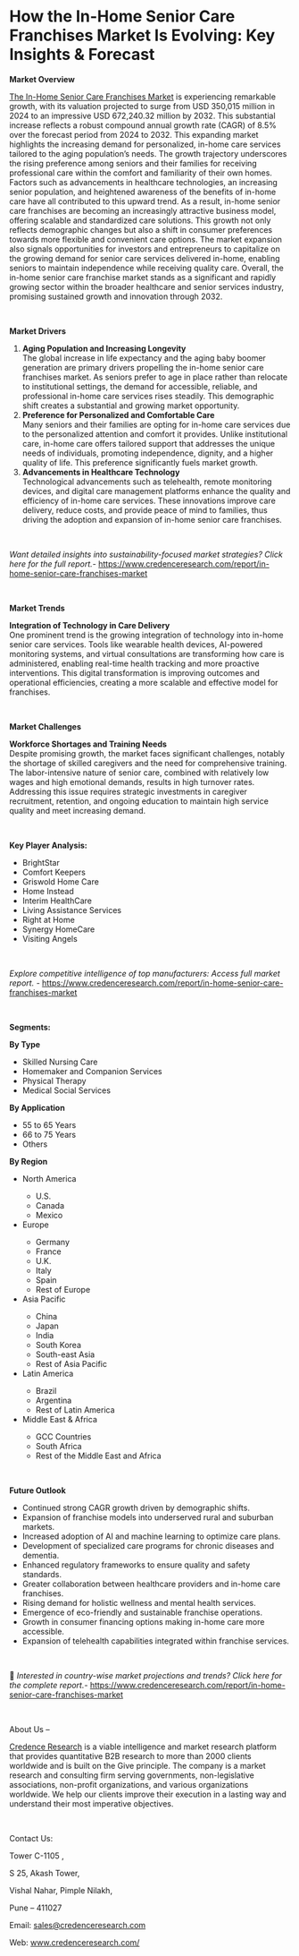 # How the In-Home Senior Care Franchises Market Is Evolving: Key Insights & Forecast


<p><strong>Market Overview</strong></p>
<p><a href="https://www.credenceresearch.com/report/in-home-senior-care-franchises-market">The In-Home Senior Care Franchises Market</a> is experiencing remarkable growth, with its valuation projected to surge from USD 350,015 million in 2024 to an impressive USD 672,240.32 million by 2032. This substantial increase reflects a robust compound annual growth rate (CAGR) of 8.5% over the forecast period from 2024 to 2032. This expanding market highlights the increasing demand for personalized, in-home care services tailored to the aging population&rsquo;s needs. The growth trajectory underscores the rising preference among seniors and their families for receiving professional care within the comfort and familiarity of their own homes. Factors such as advancements in healthcare technologies, an increasing senior population, and heightened awareness of the benefits of in-home care have all contributed to this upward trend. As a result, in-home senior care franchises are becoming an increasingly attractive business model, offering scalable and standardized care solutions. This growth not only reflects demographic changes but also a shift in consumer preferences towards more flexible and convenient care options. The market expansion also signals opportunities for investors and entrepreneurs to capitalize on the growing demand for senior care services delivered in-home, enabling seniors to maintain independence while receiving quality care. Overall, the in-home senior care franchise market stands as a significant and rapidly growing sector within the broader healthcare and senior services industry, promising sustained growth and innovation through 2032.</p>
<p><strong>&nbsp;</strong></p>
<p><strong>Market Drivers</strong></p>
<ol>
<li><strong>Aging Population and Increasing Longevity</strong><br /> The global increase in life expectancy and the aging baby boomer generation are primary drivers propelling the in-home senior care franchises market. As seniors prefer to age in place rather than relocate to institutional settings, the demand for accessible, reliable, and professional in-home care services rises steadily. This demographic shift creates a substantial and growing market opportunity.</li>
<li><strong>Preference for Personalized and Comfortable Care</strong><br /> Many seniors and their families are opting for in-home care services due to the personalized attention and comfort it provides. Unlike institutional care, in-home care offers tailored support that addresses the unique needs of individuals, promoting independence, dignity, and a higher quality of life. This preference significantly fuels market growth.</li>
<li><strong>Advancements in Healthcare Technology</strong><br /> Technological advancements such as telehealth, remote monitoring devices, and digital care management platforms enhance the quality and efficiency of in-home care services. These innovations improve care delivery, reduce costs, and provide peace of mind to families, thus driving the adoption and expansion of in-home senior care franchises.</li>
</ol>
<p><strong>&nbsp;</strong></p>
<p><em>Want detailed insights into sustainability-focused market strategies? Click here for the full report.- </em><a href="https://www.credenceresearch.com/report/in-home-senior-care-franchises-market">https://www.credenceresearch.com/report/in-home-senior-care-franchises-market</a></p>
<p>&nbsp;</p>
<p><strong>Market Trends</strong></p>
<p><strong>Integration of Technology in Care Delivery</strong><br /> One prominent trend is the growing integration of technology into in-home senior care services. Tools like wearable health devices, AI-powered monitoring systems, and virtual consultations are transforming how care is administered, enabling real-time health tracking and more proactive interventions. This digital transformation is improving outcomes and operational efficiencies, creating a more scalable and effective model for franchises.</p>
<p><strong>&nbsp;</strong></p>
<p><strong>Market Challenges</strong></p>
<p><strong>Workforce Shortages and Training Needs</strong><br /> Despite promising growth, the market faces significant challenges, notably the shortage of skilled caregivers and the need for comprehensive training. The labor-intensive nature of senior care, combined with relatively low wages and high emotional demands, results in high turnover rates. Addressing this issue requires strategic investments in caregiver recruitment, retention, and ongoing education to maintain high service quality and meet increasing demand.</p>
<p>&nbsp;</p>
<p><strong>Key Player Analysis:</strong></p>
<ul>
<li>BrightStar</li>
<li>Comfort Keepers</li>
<li>Griswold Home Care</li>
<li>Home Instead</li>
<li>Interim HealthCare</li>
<li>Living Assistance Services</li>
<li>Right at Home</li>
<li>Synergy HomeCare</li>
<li>Visiting Angels</li>
</ul>
<p>&nbsp;</p>
<p><em>Explore competitive intelligence of top manufacturers: Access full market report. - </em><a href="https://www.credenceresearch.com/report/in-home-senior-care-franchises-market">https://www.credenceresearch.com/report/in-home-senior-care-franchises-market</a></p>
<p>&nbsp;</p>
<p><strong>Segments:</strong></p>
<p><strong>By Type</strong></p>
<ul>
<li>Skilled Nursing Care</li>
<li>Homemaker and Companion Services</li>
<li>Physical Therapy</li>
<li>Medical Social Services</li>
</ul>
<p><strong>By Application</strong></p>
<ul>
<li>55 to 65 Years</li>
<li>66 to 75 Years</li>
<li>Others</li>
</ul>
<p><strong>By Region</strong></p>
<ul>
<li>North America</li>
<ul>
<li>U.S.</li>
<li>Canada</li>
<li>Mexico</li>
</ul>
<li>Europe</li>
<ul>
<li>Germany</li>
<li>France</li>
<li>U.K.</li>
<li>Italy</li>
<li>Spain</li>
<li>Rest of Europe</li>
</ul>
<li>Asia Pacific</li>
<ul>
<li>China</li>
<li>Japan</li>
<li>India</li>
<li>South Korea</li>
<li>South-east Asia</li>
<li>Rest of Asia Pacific</li>
</ul>
<li>Latin America</li>
<ul>
<li>Brazil</li>
<li>Argentina</li>
<li>Rest of Latin America</li>
</ul>
<li>Middle East &amp; Africa</li>
<ul>
<li>GCC Countries</li>
<li>South Africa</li>
<li>Rest of the Middle East and Africa</li>
</ul>
</ul>
<p>&nbsp;</p>
<p><strong>Future Outlook</strong></p>
<ul>
<li>Continued strong CAGR growth driven by demographic shifts.</li>
<li>Expansion of franchise models into underserved rural and suburban markets.</li>
<li>Increased adoption of AI and machine learning to optimize care plans.</li>
<li>Development of specialized care programs for chronic diseases and dementia.</li>
<li>Enhanced regulatory frameworks to ensure quality and safety standards.</li>
<li>Greater collaboration between healthcare providers and in-home care franchises.</li>
<li>Rising demand for holistic wellness and mental health services.</li>
<li>Emergence of eco-friendly and sustainable franchise operations.</li>
<li>Growth in consumer financing options making in-home care more accessible.</li>
<li>Expansion of telehealth capabilities integrated within franchise services.</li>
</ul>
<p><strong>&nbsp;</strong></p>
<p>📌 <em>Interested in country-wise market projections and trends? Click here for the complete report.- </em><a href="https://www.credenceresearch.com/report/in-home-senior-care-franchises-market">https://www.credenceresearch.com/report/in-home-senior-care-franchises-market</a></p>
<p>&nbsp;</p>
<p>About Us &ndash;</p>
<p><a href="https://www.credenceresearch.com/">Credence Research</a> is a viable intelligence and market research platform that provides quantitative B2B research to more than 2000 clients worldwide and is built on the Give principle. The company is a market research and consulting firm serving governments, non-legislative associations, non-profit organizations, and various organizations worldwide. We help our clients improve their execution in a lasting way and understand their most imperative objectives.</p>
<p>&nbsp;</p>
<p>Contact Us:</p>
<p>Tower C-1105 ,</p>
<p>S 25, Akash Tower,</p>
<p>Vishal Nahar, Pimple Nilakh,</p>
<p>Pune &ndash; 411027</p>
<p>Email: <a href="mailto:sales@credenceresearch.com">sales@credenceresearch.com</a></p>
<p>Web: <a href="http://www.credenceresearch.com/">www.credenceresearch.com/</a></p>
